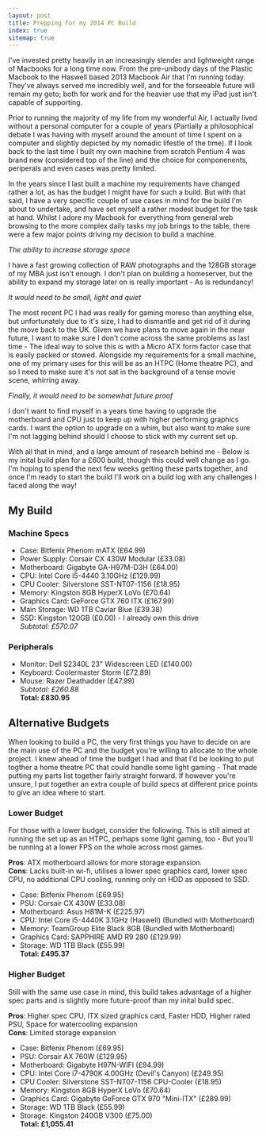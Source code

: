 ```yaml
---
layout: post
title: Prepping for my 2014 PC Build
index: true
sitemap: true
---
```


I've invested pretty heavily in an increasingly slender and lightweight range of Macbooks for a long time now. From the pre-unibody days of the Plastic Macbook to the Haswell based 2013 Macbook Air that I'm running today. They've always served me incredibly well, and for the forseeable future will remain my goto; both for work and for the heavier use that my iPad just isn't capable of supporting.  

Prior to running the majority of my life from my wonderful Air, I actually lived without a personal computer for a couple of years (Partially a philosophical debate I was having with myself around the amount of time I spent on a computer and slightly depicted by my nomadic lifestle of the time). If I look back to the last time I built my own machine from scratch Pentium 4 was brand new (considered top of the line) and the choice for componenents, periperals and even cases was pretty limited.  

In the years since I last built a machine my requirements have changed rather a lot, as has the budget I might have for such a build. But with that said, I have a very specific couple of use cases in mind for the build I'm about to undertake, and have set myself a rather modest budget for the task at hand. Whilst I adore my Macbook for everything from general web browsing to the more complex daily tasks my job brings to the table, there were a few major points driving my decision to build a machine.  

*The ability to increase storage space*  

I have a fast growing collection of RAW photographs and the 128GB storage of my MBA just isn't enough. I don't plan on building a homeserver, but the ability to expand my storage later on is really important - As is redundancy!  

*It would need to be small, light and quiet*

The most recent PC I had was really for gaming moreso than anything else, but unfortunately due to it's size, I had to dismantle and get rid of it during the move back to the UK. Given we have plans to move again in the near future, I want to make sure I don't come across the same problems as last time - The ideal way to solve this is with a Micro ATX form factor case that is easily packed or stowed. Alongside my requirements for a small machine, one of my primary uses for this will be as an HTPC (Home theatre PC), and so I need to make sure it's not sat in the background of a tense movie scene, whirring away.  

*Finally, it would need to be somewhat future proof*  

I don't want to find myself in a years time having to upgrade the motherboard and CPU just to keep up with higher performing graphics cards. I want the option to upgrade on a whim, but also want to make sure I'm not lagging behind should I choose to stick with my current set up.  

With all that in mind, and a large amount of research behind me - Below is my inital build plan for a £600 build, though this could well change as I go. I'm hoping to spend the next few weeks getting these parts together, and once I'm ready to start the build I'll work on a build log with any challenges I faced along the way!  

## My Build

### Machine Specs

- Case: Bitfenix Phenom mATX (£64.99)
- Power Supply: Corsair CX 430W Modular (£33.08)
- Motherboard: Gigabyte GA-H97M-D3H (£64.00)
- CPU: Intel Core i5-4440 3.10GHz (£129.99)
- CPU Cooler: Silverstone SST-NT07-1156 (£18.95)
- Memory: Kingston 8GB HyperX LoVo (£70.64)
- Graphics Card: GeForce GTX 760 ITX (£167.99)
- Main Storage: WD 1TB Caviar Blue (£39.38)
- SSD: Kingston 120GB (£0.00) - I already own this drive  
*Subtotal: £570.07*

### Peripherals

- Monitor: Dell S2340L 23" Widescreen LED (£140.00)
- Keyboard: Coolermaster Storm (£72.89)
- Mouse: Razer Deathadder (£47.99)  
*Subtotal: £260.88*  
**Total: £830.95**

## Alternative Budgets

When looking to build a PC, the very first things you have to decide on are the main use of the PC and the budget you're willing to allocate to the whole project. I knew ahead of time the budget I had and that I'd be looking to put togther a home theatre PC that could handle some light gaming - That made putting my parts list together fairly straight forward. If however you're unsure, I put together an extra couple of build specs at different price points to give an idea where to start.  

### Lower Budget

For those with a lower budget, consider the following. This is still aimed at running the set up as an HTPC, perhaps some light gaming, too - But you'll be running at a lower FPS on the whole across most games.  

**Pros**: ATX motherboard allows for more storage expansion.  
**Cons**: Lacks built-in wi-fi, utilises a lower spec graphics card, lower spec CPU, no additional CPU cooling, running only on HDD as opposed to SSD.

- Case: Bitfenix Phenom (£69.95)
- PSU: Corsair CX 430W (£33.08)
- Motherboard: Asus H81M-K (£225.97)
- CPU: Intel Core i5-4440K 3.1GHz (Haswell) (Bundled with Motherboard)
- Memory: TeamGroup Elite Black 8GB (Bundled with Motherboard)
- Graphics Card: SAPPHIRE AMD R9 280 (£129.99)
- Storage: WD 1TB Black (£55.99)  
**Total: £495.37**

### Higher Budget

Still with the same use case in mind, this build takes advantage of a higher spec parts and is slightly more future-proof than my inital build spec.  

**Pros**: Higher spec CPU, ITX sized graphics card, Faster HDD, Higher rated PSU, Space for watercooling expansion  
**Cons**: Limited storage expansion

- Case: Bitfenix Phenom (£69.95)
- PSU: Corsair AX 760W (£129.95)
- Motherboard: Gigabyte H97N-WIFI (£94.99)
- CPU: Intel Core i7-4790K 4.00GHz (Devil's Canyon) (£249.95)
- CPU Cooler: Silverstone SST-NT07-1156 CPU-Cooler (£18.95)
- Memory: Kingston 8GB HyperX LoVo (£70.64)
- Graphics Card: Gigabyte GeForce GTX 970 "Mini-ITX" (£289.99)
- Storage: WD 1TB Black (£55.99)
- Storage: Kingston 240GB V300 (£75.00)  
**Total: £1,055.41**

